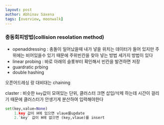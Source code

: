 ```yaml
---
layout: post
author: Abhinav Saxena
tags: [overview, moonwalk]
---
```


### 충동회피방법(collision resolation method)

- openaddressing : 충돌이 일어났을때 내가 넣을 위치는 데이터가 들어 있지만 주위에는 비어있을수 있기 때문에 주위빈칸을 찾아 넣는 방법
세가지 방법이 있다
- linear probing : 바로 아래의 슬롯부터 확인해서 빈칸을 발견하면 저장
- guardratic prbing
- double hashing

오픈어드레싱 랑 대비대는 chaining

claster : 비슷한 `key`값이 모여있는 단위, 클러스터 크면 삽입/삭제 하는데 시간이 걸리기 때문에 클러스터가 안생기게
분산하여 입력해야한다 

```py
set(key,value=None)
    1.key 값이 H에 있으면 vlaue를update
    2.`key` 값이 H에 없으면 (key,vlaue)를 insert
